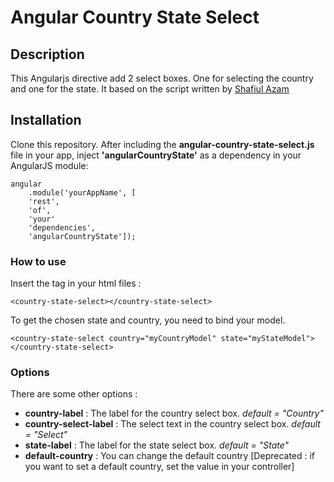 # Angular Country State Select

## Description

This Angularjs directive add 2 select boxes. One for selecting the country and one for the state.
It based on the script written by [Shafiul Azam](https://bdhacker.wordpress.com/2009/11/21/adding-dropdown-country-state-list-dynamically-into-your-html-form-by-javascript/)

## Installation

Clone this repository.
After including the **angular-country-state-select.js** file in your app, inject **'angularCountryState'** as a dependency in your AngularJS module:

```
angular
    .module('yourAppName', [
    'rest',
    'of',
    'your'
    'dependencies',
    'angularCountryState']);
```

### How to use

Insert the tag in your html files :
```
<country-state-select></country-state-select>
```

To get the chosen state and country, you need to bind your model.
```
<country-state-select country="myCountryModel" state="myStateModel"></country-state-select>
```

### Options
There are some other options :
* **country-label** : The label for the country select box. *default = "Country"*
* **country-select-label** : The select text in the country select box. *default = "Select"*
* **state-label** : The label for the state select box. *default = "State"*
* **default-country** : You can change the default country [Deprecated : if you want to set a default country, set the value in your controller]
